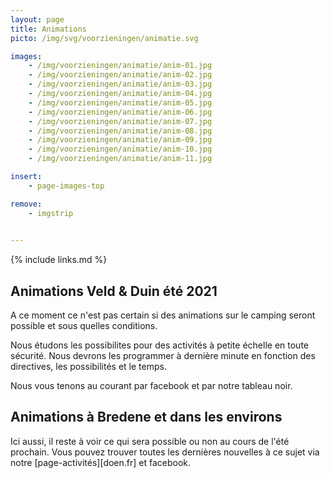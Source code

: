 ```yaml
---
layout: page
title: Animations
picto: /img/svg/voorzieningen/animatie.svg

images:
    - /img/voorzieningen/animatie/anim-01.jpg
    - /img/voorzieningen/animatie/anim-02.jpg
    - /img/voorzieningen/animatie/anim-03.jpg
    - /img/voorzieningen/animatie/anim-04.jpg
    - /img/voorzieningen/animatie/anim-05.jpg
    - /img/voorzieningen/animatie/anim-06.jpg
    - /img/voorzieningen/animatie/anim-07.jpg
    - /img/voorzieningen/animatie/anim-08.jpg
    - /img/voorzieningen/animatie/anim-09.jpg
    - /img/voorzieningen/animatie/anim-10.jpg
    - /img/voorzieningen/animatie/anim-11.jpg

insert:
    - page-images-top

remove:
    - imgstrip
    

---
```

{% include links.md %}

## Animations Veld & Duin été 2021

A ce moment ce n'est pas certain si des animations sur le camping seront possible et sous quelles conditions. 

Nous étudons les possibilites pour des activités à petite échelle en toute sécurité. Nous devrons les programmer à dernière minute en fonction des directives, les possibilités et le temps. 

Nous vous tenons au courant par facebook et par notre tableau noir. 


## Animations à Bredene et dans les environs

Ici aussi, il reste à voir ce qui sera possible ou non au cours de l'été prochain. Vous pouvez trouver toutes les dernières nouvelles à ce sujet via notre [page-activités][doen.fr] et facebook.
